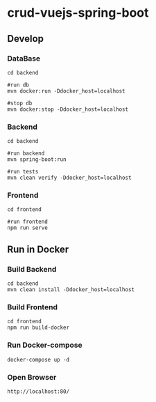 # crud-vuejs-spring-boot


## Develop

### DataBase
```
cd backend

#run db
mvn docker:run -Ddocker_host=localhost

#stop db
mvn docker:stop -Ddocker_host=localhost
```

### Backend
```
cd backend

#run backend
mvn spring-boot:run

#run tests
mvn clean verify -Ddocker_host=localhost
```

### Frontend
```
cd frontend

#run frontend
npm run serve
```

## Run in Docker

### Build Backend
```
cd backend
mvn clean install -Ddocker_host=localhost
```

### Build Frontend
```
cd frontend
npm run build-docker
```

### Run Docker-compose
```
docker-compose up -d
```

### Open Browser
```
http://localhost:80/ 
```